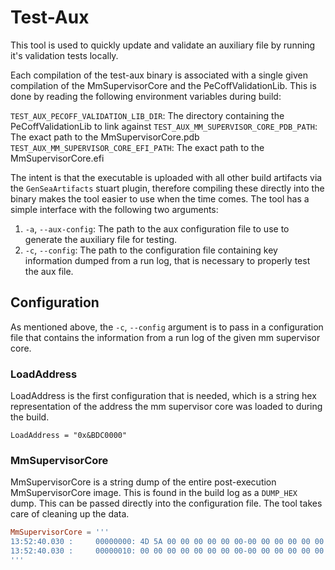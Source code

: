 # Test-Aux

This tool is used to quickly update and validate an auxiliary file by running it's validation tests locally.

Each compilation of the test-aux binary is associated with a single given compilation of the MmSupervisorCore and the
PeCoffValidationLib. This is done by reading the following environment variables during build:

`TEST_AUX_PECOFF_VALIDATION_LIB_DIR`: The directory containing the PeCoffValidationLib to link against
`TEST_AUX_MM_SUPERVISOR_CORE_PDB_PATH`: The exact path to the MmSupervisorCore.pdb
`TEST_AUX_MM_SUPERVISOR_CORE_EFI_PATH`: The exact path to the MmSupervisorCore.efi

The intent is that the executable is uploaded with all other build artifacts via the `GenSeaArtifacts` stuart plugin,
therefore compiling these directly into the binary makes the tool easier to use when the time comes. The tool has a
simple interface with the following two arguments:

1. `-a`, `--aux-config`: The path to the aux configuration file to use to generate the auxiliary file for testing.
2. `-c`, `--config`: The path to the configuration file containing key information dumped from a run log, that is
   necessary to properly test the aux file.

## Configuration

As mentioned above, the `-c`, `--config` argument is to pass in a configuration file that contains the information from
a run log of the given mm supervisor core.

### LoadAddress

LoadAddress is the first configuration that is needed, which is a string hex representation of the address the mm
supervisor core was loaded to during the build.

`LoadAddress = "0x&BDC0000"`

### MmSupervisorCore

MmSupervisorCore is a string dump of the entire post-execution MmSupervisorCore image. This is found in the build log
as a `DUMP_HEX` dump. This can be passed directly into the configuration file. The tool takes care of cleaning up the
data.

``` toml
MmSupervisorCore = '''
13:52:40.030 :     00000000: 4D 5A 00 00 00 00 00 00-00 00 00 00 00 00 00 00  *MZ..............*
13:52:40.030 :     00000010: 00 00 00 00 00 00 00 00-00 00 00 00 00 00 00 00  *................*
'''
```
